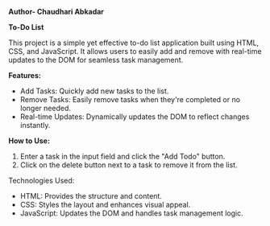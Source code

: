 **Author- Chaudhari Abkadar**

**To-Do List**

This project is a simple yet effective to-do list application built using HTML, CSS, and JavaScript.
It allows users to easily add and remove with real-time updates to the DOM for seamless task management.

**Features:**
- Add Tasks: Quickly add new tasks to the list.
- Remove Tasks: Easily remove tasks when they're completed or no longer needed.
- Real-time Updates: Dynamically updates the DOM to reflect changes instantly.

**How to Use:**
1. Enter a task in the input field and click the "Add Todo" button.
2. Click on the delete button next to a task to remove it from the list.

 Technologies Used:
- HTML: Provides the structure and content.
- CSS: Styles the layout and enhances visual appeal.
- JavaScript: Updates the DOM and handles task management logic.
